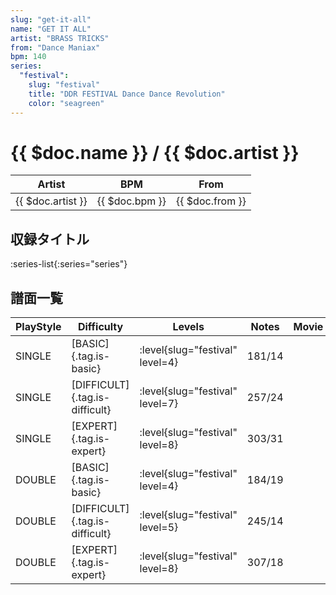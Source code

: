 ```yaml
---
slug: "get-it-all"
name: "GET IT ALL"
artist: "BRASS TRICKS"
from: "Dance Maniax"
bpm: 140
series:
  "festival":
    slug: "festival"
    title: "DDR FESTIVAL Dance Dance Revolution"
    color: "seagreen"
---
```


# {{ $doc.name }} / {{ $doc.artist }}

|Artist|BPM|From|
|------|---|----|
|{{ $doc.artist }}|{{ $doc.bpm }}|{{ $doc.from }}|

## 収録タイトル

:series-list{:series="series"}

## 譜面一覧

|PlayStyle|Difficulty|Levels|Notes|Movie|
|---------|----------|------|-----|-----|
|SINGLE|[BASIC]{.tag.is-basic}|:level{slug="festival" level=4}|181/14||
|SINGLE|[DIFFICULT]{.tag.is-difficult}|:level{slug="festival" level=7}|257/24||
|SINGLE|[EXPERT]{.tag.is-expert}|:level{slug="festival" level=8}|303/31||
|DOUBLE|[BASIC]{.tag.is-basic}|:level{slug="festival" level=4}|184/19||
|DOUBLE|[DIFFICULT]{.tag.is-difficult}|:level{slug="festival" level=5}|245/14||
|DOUBLE|[EXPERT]{.tag.is-expert}|:level{slug="festival" level=8}|307/18||
